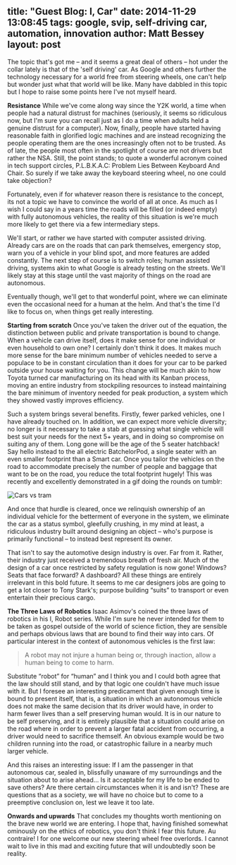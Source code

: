 title: "Guest Blog: I, Car"
date: 2014-11-29 13:08:45
tags: google, svip, self-driving car, automation, innovation
author: Matt Bessey
layout: post
---

The topic that's got me – and it seems a great deal of others – hot under the collar lately is that of the 'self driving' car. As Google and others further the technology necessary for a world free from steering wheels, one can't help but wonder just what that world will be like. Many have dabbled in this topic but I hope to raise some points here I've not myself heard.

<!-- more -->

**Resistance**
While we've come along way since the Y2K world, a time when people had a natural distrust for machines (seriously, it seems so ridiculous now, but I'm sure you can recall just as I do a time when adults held a genuine distrust for a computer). Now, finally, people have started having reasonable faith in glorified logic machines and are instead recognizing the people operating them are the ones increasingly often not to be trusted. As of late, the people most often in the spotlight of course are not drivers but rather the NSA. Still, the point stands; to quote a wonderful acronym coined in tech support circles, P.L.B.K.A.C: Problem Lies Between Keyboard And Chair. So surely if we take away the keyboard steering wheel, no one could take objection?

Fortunately, even if for whatever reason there is resistance to the concept, its not a topic we have to convince the world of all at once. As much as I wish I could say in a years time the roads will be filled (or indeed empty) with fully autonomous vehicles, the reality of this situation is we're much more likely to get there via a few intermediary steps.

We'll start, or rather we have started with computer assisted driving. Already cars are on the roads that can park themselves, emergency stop, warn you of a vehicle in your blind spot, and more features are added constantly. The next step of course is to switch roles; human assisted driving, systems akin to what Google is already testing on the streets. We'll likely stay at this stage until the vast majority of things on the road are autonomous.

Eventually though, we'll get to that wonderful point, where we can eliminate even the occasional need for a human at the helm. And that's the time I'd like to focus on, when things get really interesting.

**Starting from scratch**
Once you've taken the driver out of the equation, the distinction between public and private transportation is bound to change. When a vehicle can drive itself, does it make sense for one individual or even household to own one? I certainly don't think it does. It makes much more sense for the bare minimum number of vehicles needed to serve a populace to be in constant circulation than it does for your car to be parked outside your house waiting for you. This change will be much akin to how Toyota turned car manufacturing on its head with its Kanban process, moving an entire industry from stockpiling resources to instead maintaining the bare minimum of inventory needed for peak production, a system which they showed vastly improves efficiency.

Such a system brings several benefits. Firstly, fewer parked vehicles, one I have already touched on. In addition, we can expect more vehicle diversity; no longer is it necessary to take a stab at guessing what single vehicle will best suit your needs for the next 5+ years, and in doing so compromise on suiting any of them. Long gone will be the age of the 5 seater hatchback! Say hello instead to the all electric BatchelorPod, a single seater with an even smaller footprint than a Smart car. Once you tailor the vehicles on the road to accommodate precisely the number of people and baggage that want to be on the road, you reduce the total footprint hugely! This was recently and excellently demonstrated in a gif doing the rounds on tumblr:
 
![Cars vs tram](/img/tram.gif)
 
And once that hurdle is cleared, once we relinquish ownership of an individual vehicle for the betterment of everyone in the system, we eliminate the car as a status symbol, gleefully crushing, in my mind at least, a ridiculous industry built around designing an object – who's purpose is primarily functional – to instead best represent its owner.

That isn't to say the automotive design industry is over. Far from it. Rather, their industry just received a tremendous breath of fresh air. Much of the design of a car once restricted by safety regulation is now gone! Windows? Seats that face forward? A dashboard? All these things are entirely irrelevant in this bold future. It seems to me car designers jobs are going to get a lot closer to Tony Stark's; purpose building “suits” to transport or even entertain their precious cargo.

**The Three Laws of Robotics**
Isaac Asimov's coined the three laws of robotics in his I, Robot series. While I'm sure he never intended for them to be taken as gospel outside of the world of science fiction, they are sensible and perhaps obvious laws that are bound to find their way into cars. Of particular interest in the context of autonomous vehicles is the first law:

>A robot may not injure a human being or, through inaction, allow a human being to come to harm.

Substitute “robot” for “human” and I think you and I could both agree that the law should still stand, and by that logic one couldn't have much issue with it. But I foresee an interesting predicament that given enough time is bound to present itself, that is, a situation in which an autonomous vehicle does not make the same decision that its driver would have, in order to harm fewer lives than a self preserving human would. It is in our nature to be self preserving, and it is entirely plausible that a situation could arise on the road where in order to prevent a larger fatal accident from occurring, a driver would need to sacrifice themself. An obvious example would be two children running into the road, or 
catastrophic failure in a nearby much larger vehicle.

And this raises an interesting issue: If I am the passenger in that autonomous car, sealed in, blissfully unaware of my surroundings and the situation about to arise ahead… Is it acceptable for my life to be ended to save others? Are there certain circumstances when it is and isn't? These are questions that as a society, we will have no choice but to come to a preemptive conclusion on, lest we leave it too late.

**Onwards and upwards**
That concludes my thoughts worth mentioning on the brave new world we are entering. I hope that, having finished somewhat ominously on the ethics of robotics, you don't think I fear this future. Au contraire! I for one welcome our new steering wheel free overlords. I cannot wait to live in this mad and exciting future that will undoubtedly soon be reality.